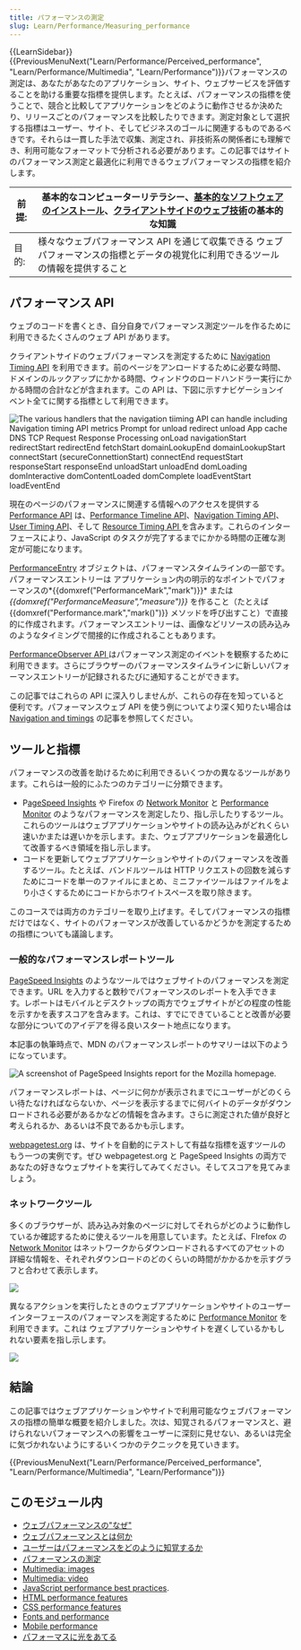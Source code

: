 ```yaml
---
title: パフォーマンスの測定
slug: Learn/Performance/Measuring_performance
---
```

{{LearnSidebar}} {{PreviousMenuNext("Learn/Performance/Perceived_performance", "Learn/Performance/Multimedia", "Learn/Performance")}}パフォーマンスの測定は、あなたがあなたのアプリケーション、サイト、ウェブサービスを評価することを助ける重要な指標を提供します。たとえば、パフォーマンスの指標を使うことで、競合と比較してアプリケーションをどのように動作させるか決めたり、リリースごとのパフォーマンスを比較したりできます。測定対象として選択する指標はユーザー、サイト、そしてビジネスのゴールに関連するものであるべきです。それらは一貫した手法で収集、測定され、非技術系の関係者にも理解でき、利用可能なフォーマットで分析される必要があります。この記事ではサイトのパフォーマンス測定と最適化に利用できるウェブパフォーマンスの指標を紹介します。

| 前提: | 基本的なコンピューターリテラシー、[基本的なソフトウェアのインストール](/ja/Learn/Getting_started_with_the_web/Installing_basic_software)、[クライアントサイドのウェブ技術](/ja/docs/Learn/Getting_started_with_the_web)の基本的な知識 |
| ----- | ------------------------------------------------------------------------------------------------------------------------------------------------------------------------------------------------------------------------------------- |
| 目的: | 様々なウェブパフォーマンス API を通じて収集できる ウェブパフォーマンスの指標とデータの視覚化に利用できるツールの情報を提供すること                                                                                                    |

## パフォーマンス API

ウェブのコードを書くとき、自分自身でパフォーマンス測定ツールを作るために利用できるたくさんのウェブ API があります。

クライアントサイドのウェブパフォーマンスを測定するために [Navigation Timing API](/ja/docs/Web/API/Navigation_timing_API) を利用できます。前のページをアンロードするために必要な時間、ドメインのルックアップにかかる時間、ウィンドウのロードハンドラー実行にかかる時間の合計などが含まれます。この API は、下図に示すナビゲーションイベント全てに関する指標として利用できます。

![The various handlers that the navigation tiiming API can handle including Navigation timing API metrics Prompt for unload redirect unload App cache DNS TCP Request Response Processing onLoad navigationStart redirectStart redirectEnd fetchStart domainLookupEnd domainLookupStart connectStart (secureConnettionStart) connectEnd requestStart responseStart responseEnd unloadStart unloadEnd domLoading domInteractive domContentLoaded domComplete loadEventStart loadEventEnd](navigationtimingapi.jpg)

現在のページのパフォーマンスに関連する情報へのアクセスを提供する [Performance API](/ja/docs/Web/API/Performance_API/Using_the_Performance_API) は、[Performance Timeline API](/ja/docs/Web/API/Performance_Timeline)、[Navigation Timing API](/ja/docs/Web/API/Navigation_timing_API)、[User Timing API](/ja/docs/Web/API/User_Timing_API)、そして [Resource Timing API ](/ja/docs/Web/API/Resource_Timing_API)を含みます。これらのインターフェースにより、JavaScript のタスクが完了するまでにかかる時間の正確な測定が可能になります。

[PerformanceEntry](/ja/docs/Web/API/PerformanceEntry) オブジェクトは、パフォーマンスタイムラインの一部です。パフォーマンスエントリーは アプリケーション内の明示的なポイントでパフォーマンスの*{{domxref("PerformanceMark","mark")}}* または _{{domxref("PerformanceMeasure","measure")}}_ を作ること（たとえば {{domxref("Performance.mark","mark()")}} メソッドを呼び出すこと）で直接的に作成されます。パフォーマンスエントリーは、画像などリソースの読み込みのようなタイミングで間接的に作成されることもあります。

[PerformanceObserver API ](/ja/docs/Web/API/PerformanceObserver)はパフォーマンス測定のイベントを観察するために利用できます。さらにブラウザーのパフォーマンスタイムラインに新しいパフォーマンスエントリーが記録されるたびに通知することができます。

この記事ではこれらの API に深入りしませんが、これらの存在を知っていると便利です。パフォーマンスウェブ API を使う例についてより深く知りたい場合は [Navigation and timings](/ja/docs/Web/Performance/Navigation_and_resource_timings) の記事を参照してください。

## ツールと指標

パフォーマンスの改善を助けるために利用できるいくつかの異なるツールがあります。これらは一般的にふたつのカテゴリーに分類できます。

- P[ageSpeed Insights](/ja/docs/Tools/Network_Monitor) や Firefox の [Network Monitor](/ja/docs/Tools/Network_Monitor) と [Performance Monitor](/ja/docs/Tools/Performance) のようなパフォーマンスを測定したり、指し示したりするツール。これらのツールはウェブアプリケーションやサイトの読み込みがどれくらい速いかまたは遅いかを示します。また、ウェブアプリケーションを最適化して改善するべき領域を指し示します。
- コードを更新してウェブアプリケーションやサイトのパフォーマンスを改善するツール。たとえば、バンドルツールは HTTP リクエストの回数を減らすためにコードを単一のファイルにまとめ、ミニファイツールはファイルをより小さくするためにコードからホワイトスペースを取り除きます。

このコースでは両方のカテゴリーを取り上げます。そしてパフォーマンスの指標だけではなく、サイトのパフォーマンスが改善しているかどうかを測定するための指標についても議論します。

### 一般的なパフォーマンスレポートツール

[PageSpeed Insights](https://developers.google.com/speed/pagespeed/insights/) のようなツールではウェブサイトのパフォーマンスを測定できます。URL を入力すると数秒でパフォーマンスのレポートを入手できます。レポートはモバイルとデスクトップの両方でウェブサイトがどの程度の性能を示すかを表すスコアを含みます。これは、すでにできていることと改善が必要な部分についてのアイデアを得る良いスタート地点になります。

本記事の執筆時点で、MDN のパフォーマンスレポートのサマリーは以下のようになっています。

![A screenshot of PageSpeed Insights report for the Mozilla homepage.](pagespeed-insight-mozilla-homepage.png)

パフォーマンスレポートは、ページに何かが表示されまでにユーザーがどのくらい待たなければならないか、ページを表示するまでに何バイトのデータがダウンロードされる必要があるかなどの情報を含みます。さらに測定された値が良好と考えられるか、あるいは不良であるかも示します。

[webpagetest.org](https://webpagetest.org/) は、サイトを自動的にテストして有益な指標を返すツールのもう一つの実例です。ぜひ webpagetest.org と PageSpeed Insights の両方であなたの好きなウェブサイトを実行してみてください。そしてスコアを見てみましょう。

### ネットワークツール

多くのブラウザーが、読み込み対象のページに対してそれらがどのように動作しているか確認するために使えるツールを用意しています。たとえば、FIrefox の [Network Monitor](/ja/docs/Tools/Network_Monitor) はネットワークからダウンロードされるすべてのアセットの詳細な情報を、それぞれダウンロードのどのくらいの時間がかかるかを示すグラフと合わせて表示します。

![](network-monitor.png)

異なるアクションを実行したときのウェブアプリケーションやサイトのユーザーインターフェースのパフォーマンスを測定するために [Performance Monitor](/ja/docs/Tools/Performance) を利用できます。これは ウェブアプリケーションやサイトを遅くしているかもしれない要素を指し示します。

![](perf-monitor.png)

## 結論

この記事ではウェブアプリケーションやサイトで利用可能なウェブパフォーマンスの指標の簡単な概要を紹介しました。次は、知覚されるパフォーマンスと、避けられないパフォーマンスへの影響をユーザーに深刻に見せない、あるいは完全に気づかれないようにするいくつかのテクニックを見ていきます。

{{PreviousMenuNext("Learn/Performance/Perceived_performance", "Learn/Performance/Multimedia", "Learn/Performance")}}

## このモジュール内

- [ウェブパフォーマンスの"なぜ"](/ja/docs/Learn/Performance/why_web_performance)
- [ウェブパフォーマンスとは何か](/ja/docs/Learn/Performance/What_is_web_performance)
- [ユーザーはパフォーマンスをどのように知覚するか](/ja/docs/Learn/Performance/Perceived_performance)
- [パフォーマンスの測定](/ja/docs/Learn/Performance/Measuring_performance)
- [Multimedia: images](/ja/docs/Learn/Performance/Multimedia)
- [Multimedia: video](/ja/docs/Learn/Performance/video)
- [JavaScript performance best practices](/ja/docs/Learn/Performance/JavaScript).
- [HTML performance features](/ja/docs/Learn/Performance/HTML)
- [CSS performance features](/ja/docs/Learn/Performance/CSS)
- [Fonts and performance](/ja/docs/Learn/Performance/Fonts)
- [Mobile performance](/ja/docs/Learn/Performance/Mobile)
- [パフォーマスに光をあてる](/ja/docs/Learn/Performance/business_case_for_performance)
